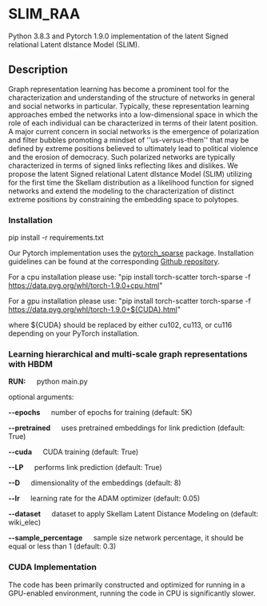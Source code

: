 # SLIM_RAA

Python 3.8.3 and Pytorch 1.9.0 implementation of the latent Signed relational Latent dIstance Model (SLIM).

## Description

Graph representation learning has become a prominent tool for the characterization and understanding of the structure of networks in general and social networks in particular. Typically, these representation learning approaches embed the networks into a low-dimensional space in which the role of each individual can be characterized in terms of their latent position. A major current concern in social networks is the emergence of polarization and filter bubbles promoting a mindset of ''us-versus-them'' that may be defined by extreme positions believed to ultimately lead to political violence and the erosion of democracy. Such polarized networks are typically characterized in terms of signed links reflecting likes and dislikes. We propose the latent Signed relational Latent dIstance Model (SLIM) utilizing for the first time the Skellam distribution as a likelihood function for signed networks and extend the modeling to the characterization of distinct extreme positions by constraining the embedding space to polytopes.


### Installation
pip install -r requirements.txt

Our Pytorch implementation uses the [pytorch_sparse](https://github.com/rusty1s/pytorch_sparse) package. Installation guidelines can be found at the corresponding [Github repository](https://github.com/rusty1s/pytorch_sparse).

For a cpu installation please use: "pip install torch-scatter torch-sparse -f https://data.pyg.org/whl/torch-1.9.0+cpu.html"

For a gpu installation please use: "pip install torch-scatter torch-sparse -f https://data.pyg.org/whl/torch-1.9.0+${CUDA}.html"

where ${CUDA} should be replaced by either cu102, cu113, or cu116 depending on your PyTorch installation.



### Learning hierarchical and multi-scale graph representations with HBDM
**RUN:** &emsp; python main.py

optional arguments:

**--epochs**  &emsp;  number of epochs for training (default: 5K)

**--pretrained**  &emsp;   uses pretrained embeddings for link prediction (default: True)

**--cuda**  &emsp;    CUDA training (default: True)

**--LP**   &emsp;     performs link prediction (default: True)

**--D**   &emsp;      dimensionality of the embeddings (default: 8)

**--lr**   &emsp;     learning rate for the ADAM optimizer (default: 0.05)

**--dataset** &emsp;  dataset to apply Skellam Latent Distance Modeling on (default: wiki_elec)

**--sample_percentage** &emsp;  sample size network percentage, it should be equal or less than 1 (default: 0.3)

### CUDA Implementation

The code has been primarily constructed and optimized for running in a GPU-enabled environment, running the code in CPU is significantly slower.
